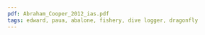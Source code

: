 ```yaml
---
pdf: Abraham_Cooper_2012_ias.pdf
tags: edward, paua, abalone, fishery, dive logger, dragonfly
---
```

